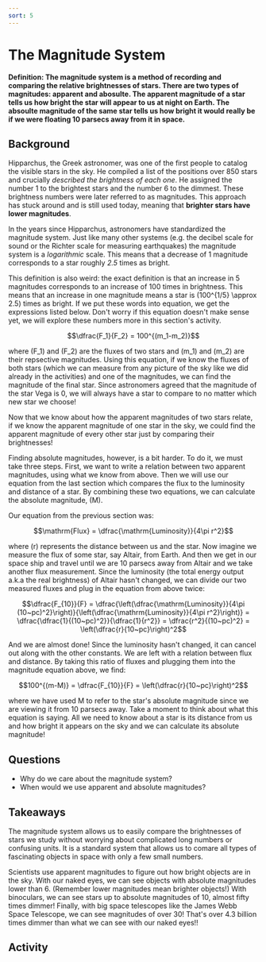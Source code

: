 ```yaml
---
sort: 5
---
```


# The Magnitude System

**Definition: The magnitude system is a method of recording and comparing the relative brightnesses of stars. There are two types of magnitudes: apparent and abosulte. The apparent magnitude of a star tells us how bright the star will appear to us at night on Earth. The absoulte magnitude of the same star tells us how bright it would really be if we were floating 10 parsecs away from it in space.**

## Background

Hipparchus, the Greek astronomer, was one of the first people to catalog the visible stars in the sky. He compiled a list of the positions over 850 stars and crucially *described the brightness of each one*. He assigned the number 1 to the brightest stars and the number 6 to the dimmest. These brightness numbers were later referred to as magnitudes. This approach has stuck around and is still used today, meaning that **brighter stars have lower magnitudes**.

In the years since Hipparchus, astronomers have standardized the magnitude system. Just like many other systems (e.g. the decibel scale for sound or the Richter scale for measuring earthquakes) the magnitude system is a *logarithmic* scale. This means that a decrease of 1 magnitude corresponds to a star roughly *2.5* times as bright.

This definition is also weird: the exact definition is that an increase in 5 magnitudes corresponds to an increase of 100 times in brightness. This means that an increase in one magnitude means a star is \(100^{1/5} \approx 2.5\) times as bright. If we put these words into equation, we get the expressions listed below. Don't worry if this equation doesn't make sense yet, we will explore these numbers more in this section's activity.

$$\dfrac{F_1}{F_2} = 100^{(m_1-m_2)}$$

where \(F_1\) and \(F_2\) are the fluxes of two stars and \(m_1\) and \(m_2\) are their repsective magnitudes. Using this equation, if we know the fluxes of both stars (which we can measure from any picture of the sky like we did already in the activities) and one of the magnitudes, we can find the magnitude of the final star. Since astronomers agreed that the magnitude of the star Vega is 0, we will always have a star to compare to no matter which new star we choose!

Now that we know about how the apparent magnitudes of two stars relate, if we know the apparent magnitude of one star in the sky, we could find the apparent magnitude of every other star just by comparing their brightnesses!

Finding absolute magnitudes, however, is a bit harder. To do it, we must take three steps. First, we want to write a relation between two apparent magnitudes, using what we know from above. Then we will use our equation from the last section which compares the flux to the luminosity and distance of a star. By combining these two equations, we can calculate the absolute magnitude, \(M\).

Our equation from the previous section was:

$$\mathrm{Flux} = \dfrac{\mathrm{Luminosity}}{4\pi r^2}$$

where \(r\) represents the distance between us and the star. Now imagine we measure the flux of some star, say Altair, from Earth. And then we get in our space ship and travel until we are 10 parsecs away from Altair and we take another flux measurement. Since the luminosity (the total energy output a.k.a the real brightness) of Altair hasn't changed, we can divide our two measured fluxes and plug in the equation from above twice:

$$\dfrac{F_{10}}{F} = \dfrac{\left(\dfrac{\mathrm{Luminosity}}{4\pi (10~pc)^2}\right)}{\left(\dfrac{\mathrm{Luminosity}}{4\pi r^2}\right)} = \dfrac{\dfrac{1}{(10~pc)^2}}{\dfrac{1}{r^2}} = \dfrac{r^2}{(10~pc)^2} = \left(\dfrac{r}{10~pc}\right)^2$$

And we are almost done! Since the luminosity hasn't changed, it can cancel out along with the other constants. We are left with a relation between flux and distance. By taking this ratio of fluxes and plugging them into the magnitude equation above, we find:

$$100^{(m-M)} = \dfrac{F_{10}}{F} = \left(\dfrac{r}{10~pc}\right)^2$$

where we have used M to refer to the star's absolute magnitude since we are viewing it from 10 parsecs away. Take a moment to think about what this equation is saying. All we need to know about a star is its distance from us and how bright it appears on the sky and we can calculate its absolute magnitude!

## Questions

- Why do we care about the magnitude system?
- When would we use apparent and absolute magnitudes?

## Takeaways

The magnitude system allows us to easily compare the brightnesses of stars we study without worrying about complicated long numbers or confusing units. It is a standard system that allows us to comare all types of fascinating objects in space with only a few small numbers.

Scientists use apparent magnitudes to figure out how bright objects are in the sky. With our naked eyes, we can see objects with absolute magnitudes lower than 6. (Remember lower magnitudes mean brighter objects!) With binoculars, we can see stars up to absolute magnitudes of 10, almost fifty times dimmer! Finally, with big space telescopes like the James Webb Space Telescope, we can see magnitudes of over 30! That's over 4.3 billion times dimmer than what we can see with our naked eyes!!

<!-- when would we use absoulte mags? -->

## Activity

<!-- python continuation, turning fluxes into mags into app mags with distances (due to parallax) -->